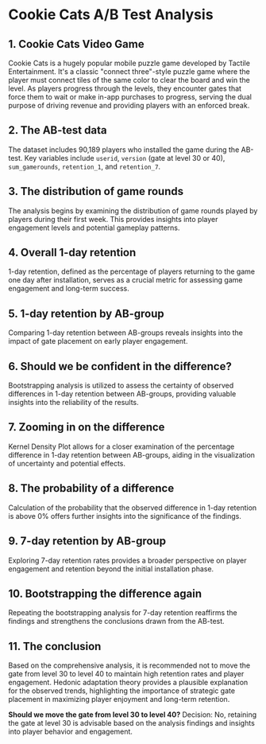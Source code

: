 # Cookie Cats A/B Test Analysis

## 1. Cookie Cats Video Game
Cookie Cats is a hugely popular mobile puzzle game developed by Tactile Entertainment. It's a classic "connect three"-style puzzle game where the player must connect tiles of the same color to clear the board and win the level. As players progress through the levels, they encounter gates that force them to wait or make in-app purchases to progress, serving the dual purpose of driving revenue and providing players with an enforced break.

## 2. The AB-test data
The dataset includes 90,189 players who installed the game during the AB-test. Key variables include `userid`, `version` (gate at level 30 or 40), `sum_gamerounds`, `retention_1`, and `retention_7`.

## 3. The distribution of game rounds
The analysis begins by examining the distribution of game rounds played by players during their first week. This provides insights into player engagement levels and potential gameplay patterns.

## 4. Overall 1-day retention
1-day retention, defined as the percentage of players returning to the game one day after installation, serves as a crucial metric for assessing game engagement and long-term success.

## 5. 1-day retention by AB-group
Comparing 1-day retention between AB-groups reveals insights into the impact of gate placement on early player engagement.

## 6. Should we be confident in the difference?
Bootstrapping analysis is utilized to assess the certainty of observed differences in 1-day retention between AB-groups, providing valuable insights into the reliability of the results.

## 7. Zooming in on the difference
Kernel Density Plot allows for a closer examination of the percentage difference in 1-day retention between AB-groups, aiding in the visualization of uncertainty and potential effects.

## 8. The probability of a difference
Calculation of the probability that the observed difference in 1-day retention is above 0% offers further insights into the significance of the findings.

## 9. 7-day retention by AB-group
Exploring 7-day retention rates provides a broader perspective on player engagement and retention beyond the initial installation phase.

## 10. Bootstrapping the difference again
Repeating the bootstrapping analysis for 7-day retention reaffirms the findings and strengthens the conclusions drawn from the AB-test.

## 11. The conclusion
Based on the comprehensive analysis, it is recommended not to move the gate from level 30 to level 40 to maintain high retention rates and player engagement. Hedonic adaptation theory provides a plausible explanation for the observed trends, highlighting the importance of strategic gate placement in maximizing player enjoyment and long-term retention.

**Should we move the gate from level 30 to level 40?**
Decision: No, retaining the gate at level 30 is advisable based on the analysis findings and insights into player behavior and engagement.

